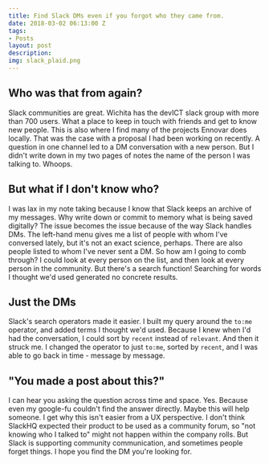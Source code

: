 ```yaml
---
title: Find Slack DMs even if you forgot who they came from.
date: 2018-03-02 06:13:00 Z
tags:
- Posts
layout: post
description: 
img: slack_plaid.png
---
```


## Who was that from again?
Slack communities are great. Wichita has the devICT slack group with more than 700 users. What a place to keep in touch with friends and get to know new people. This is also where I find many of the projects Ennovar does locally. That was the case with a proposal I had been working on recently. A question in one channel led to a DM conversation with a new person. But I didn't write down in my two pages of notes the name of the person I was talking to. Whoops.

## But what if I don't know who?
I was lax in my note taking because I know that Slack keeps an archive of my messages. Why write down or commit to memory what is being saved digitally? The issue becomes the issue because of the way Slack handles DMs. The left-hand menu gives me a list of people with whom I've conversed lately, but it's not an exact science, perhaps. There are also people listed to whom I've never sent a DM. So how am I going to comb through? I could look at every person on the list, and then look at every person in the community. But there's a search function! Searching for words I thought we'd used generated no concrete results.

## Just the DMs
Slack's search operators made it easier. I built my query around the `to:me` operator, and added terms I thought we'd used. Because I knew when I'd had the conversation, I could sort by `recent` instead of `relevant`. And then it struck me.
I changed the operator to just `to:me`, sorted by `recent`, and I was able to go back in time - message by message.

## "You made a post about this?"
I can hear you asking the question across time and space. Yes. Because even my google-fu couldn't find the answer directly. Maybe this will help someone. I get why this isn't easier from a UX perspective. I don't think SlackHQ expected their product to be used as a community forum, so "not knowing who I talked to" might not happen within the company rolls. But Slack is supporting community communication, and sometimes people forget things. I hope you find the DM you're looking for.